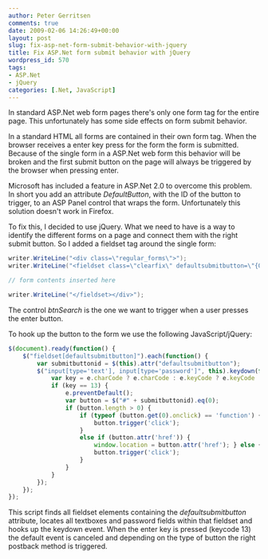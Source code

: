 ```yaml
---
author: Peter Gerritsen
comments: true
date: 2009-02-06 14:26:49+00:00
layout: post
slug: fix-asp-net-form-submit-behavior-with-jquery
title: Fix ASP.Net form submit behavior with jQuery
wordpress_id: 570
tags:
- ASP.Net
- jQuery
categories: [.Net, JavaScript]
---
```


In standard ASP.Net web form pages there's only one form tag for the entire page. This unfortunately has some side effects on form submit behavior.

In a standard HTML all forms are contained in their own form tag. When the browser receives a enter key press for the form the form is submitted. Because of the single form in a ASP.Net web form this behavior will be broken and the first submit button on the page will always be triggered by the browser when pressing enter.

Microsoft has included a feature in ASP.Net 2.0 to overcome this problem. In short you add an attribute _DefaultButton_, with the ID of the button to trigger, to an ASP Panel control that wraps the form. Unfortunately this solution doesn't work in Firefox.

To fix this, I decided to use jQuery. What we need to have is a way to identify the different forms on a page and connect them with the right submit button. So I added a fieldset tag around the single form:

```csharp
writer.WriteLine("<div class=\"regular_forms\">");
writer.WriteLine("<fieldset class=\"clearfix\" defaultsubmitbutton=\"{0}\">", btnSearch.ClientID);

// form contents inserted here

writer.WriteLine("</fieldset></div>");
```

The control _btnSearch_ is the one we want to trigger when a user presses the enter button.

To hook up the button to the form we use the following JavaScript/jQuery:

```javascript
$(document).ready(function() {  
    $("fieldset[defaultsubmitbutton]").each(function() {  
        var submitbuttonid = $(this).attr("defaultsubmitbutton");  
        $("input[type='text'], input[type='password']", this).keydown(function(e) {  
            var key = e.charCode ? e.charCode : e.keyCode ? e.keyCode : 0;  
            if (key == 13) {  
                e.preventDefault();  
                var button = $("#" + submitbuttonid).eq(0);  
                if (button.length > 0) {  
                    if (typeof (button.get(0).onclick) == 'function') {  
                        button.trigger('click');  
                    }  
                    else if (button.attr('href')) {  
                        window.location = button.attr('href'); } else {  
                        button.trigger('click');  
                    }  
                }  
            }  
        });  
    });  
});  
```

This script finds all fieldset elements containing the _defaultsubmitbutton_ attribute, locates all textboxes and password fields within that fieldset and hooks up the keydown event.
When the enter key is pressed (keycode 13) the default event is canceled and depending on the type of button the right postback method is triggered.
